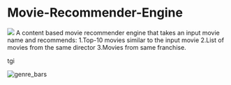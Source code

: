 # Movie-Recommender-Engine
![](https://media.giphy.com/media/3ohhwDMC187JqL69DG/giphy.gif)
A content based movie recommender engine that takes an input movie name and recommends:
    1.Top-10 movies similar to the input movie
    2.List of movies from the same director 
    3.Movies from same franchise.
    

tgi


![genre_bars](https://user-images.githubusercontent.com/24209142/166152636-5d4a0745-a755-46ce-9c94-83fb126f5b99.jpg)
